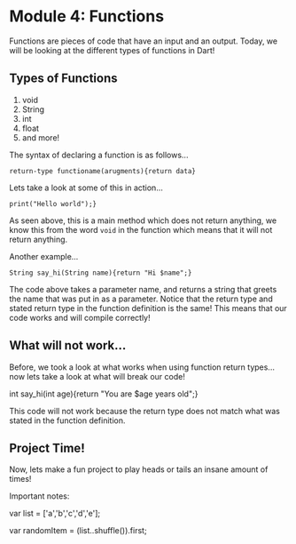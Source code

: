 # Module 4: Functions

Functions are pieces of code that have an input and an output. Today, we will be looking at the different types of functions in Dart!

## Types of Functions
1. void
2. String
3. int
4. float
5. and more!


The syntax of declaring a function is as follows...

`return-type functioname(arugments){return data}`



Lets take a look at some of this in action...


```void main(){
print("Hello world");}
```


As seen above, this is a main method which does not return anything, we know this from the word `void` in the function which means that it will not return anything.



Another example...

```String say_hi(String name){return "Hi $name";}```

The code above takes a parameter name, and returns a string that greets the name that was put in as a parameter. Notice that the return type and stated return type in the function definition is the same! This means that our code works and will compile correctly!


## What will not work...


Before, we took a look at what works when using function return types... now lets take a look at what will break our code!


int say_hi(int age){return "You are $age years old";}

This code will not work because the return type does not match what was stated in the function definition.



## Project Time!

Now, lets make a fun project to play heads or tails an insane amount of times!




Important notes:



var list = ['a','b','c','d','e'];

var randomItem = (list..shuffle()).first;